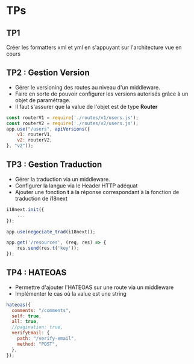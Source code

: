 # TPs
## TP1
Créer les formatters xml et yml en s'appuyant sur l'architecture vue en cours

## TP2 : Gestion Version

- Gérer le versioning des routes au niveau d'un middleware.
- Faire en sorte de pouvoir configurer les versions autorisés grâce à un objet de paramétrage.
- Il faut s'assurer que la value de l'objet est de type **Router**
```js
const routerV1 = require('./routes/v1/users.js');
const routerV2 = require('./routes/v2/users.js');
app.use("/users", apiVersions({
    v1: routerV1,
    v2: routerV2,
}, "v2"));
```
## TP3 : Gestion Traduction

- Gérer la traduction via un middleware.
- Configurer la langue via le Header HTTP adéquat
- Ajouter une fonction **t** à la réponse correspondant à la fonction de traduction de i18next
```js
i18next.init({
    ...
});

app.use(negociate_trad(i18next));

app.get('/resources', (req, res) => {
    res.send(res.t('key'));
});
```

## TP4 : HATEOAS
- Permettre d'ajouter l'HATEOAS sur une route via un middleware
- Implémenter le cas où la value est une string
```js
hateoas({
  comments: "/comments",
  self: true,
  all: true,
  //pagination: true,
  verifyEmail: {
    path: "/verify-email",
    method: "POST",
  },
});
```